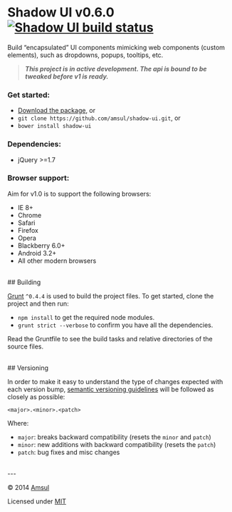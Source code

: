 # Shadow UI v0.6.0 [![Shadow UI build status](https://travis-ci.org/amsul/shadow-ui.png)](https://travis-ci.org/amsul/shadow-ui)

Build “encapsulated” UI components mimicking web components (custom elements), such as dropdowns, popups, tooltips, etc.

> _**This project is in active development. The api is bound to be tweaked before v1 is ready.**_


### Get started:

- [Download the package](https://github.com/amsul/shadow-ui/archive/0.5.0.zip), or
- `git clone https://github.com/amsul/shadow-ui.git`, or
- `bower install shadow-ui`


### Dependencies:

- jQuery >=1.7


### Browser support:

Aim for v1.0 is to support the following browsers:

- IE 8+
- Chrome
- Safari
- Firefox
- Opera
- Blackberry 6.0+
- Android 3.2+
- All other modern browsers


<br>
## Building

[Grunt](http://gruntjs.com/) `^0.4.4` is used to build the project files. To get started, clone the project and then run:

- `npm install` to get the required node modules.
- `grunt strict --verbose` to confirm you have all the dependencies.


Read the Gruntfile to see the build tasks and relative directories of the source files.



<br>
## Versioning

In order to make it easy to understand the type of changes expected with each version bump, [semantic versioning guidelines](http://semver.org/) will be followed as closely as possible:

`<major>.<minor>.<patch>`

Where:

- `major`: breaks backward compatibility (resets the `minor` and `patch`)
- `minor`: new additions with backward compatibility (resets the `patch`)
- `patch`: bug fixes and misc changes



<br>
---

© 2014 [Amsul](http://twitter.com/amsul_)

Licensed under [MIT](http://amsul.ca/MIT)

